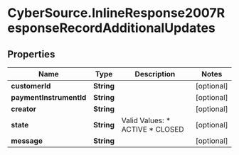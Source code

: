 # CyberSource.InlineResponse2007ResponseRecordAdditionalUpdates

## Properties
Name | Type | Description | Notes
------------ | ------------- | ------------- | -------------
**customerId** | **String** |  | [optional] 
**paymentInstrumentId** | **String** |  | [optional] 
**creator** | **String** |  | [optional] 
**state** | **String** | Valid Values:   * ACTIVE   * CLOSED  | [optional] 
**message** | **String** |  | [optional] 


